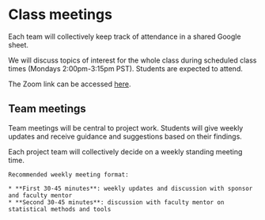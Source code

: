 # Class meetings

Each team will collectively keep track of attendance in a shared Google sheet.

We will discuss topics of interest for the whole class during scheduled class times (Mondays 2:00pm-3:15pm PST). Students are expected to attend. 

The Zoom link can be accessed [here](https://ucsb.zoom.us/j/81457783650?pwd=NnlybVFhSHFvSUtOWVBmRU12SUpFdz09).

## Team meetings

Team meetings will be central to project work. Students will give weekly updates and receive guidance and suggestions based on their findings.

Each project team will collectively decide on a weekly standing meeting time. 

```{tip}
Recommended weekly meeting format:

* **First 30-45 minutes**: weekly updates and discussion with sponsor and faculty mentor
* **Second 30-45 minutes**: discussion with faculty mentor on statistical methods and tools
```
